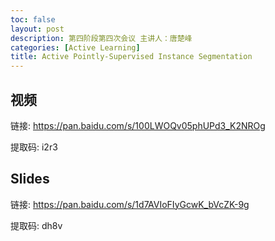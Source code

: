```yaml
---
toc: false
layout: post
description: 第四阶段第四次会议 主讲人：唐楚峰
categories: [Active Learning]
title: Active Pointly-Supervised Instance Segmentation
---
```


## 视频  
链接: https://pan.baidu.com/s/100LWOQv05phUPd3_K2NROg 

提取码: i2r3

## Slides
链接: https://pan.baidu.com/s/1d7AVIoFIyGcwK_bVcZK-9g 

提取码: dh8v
